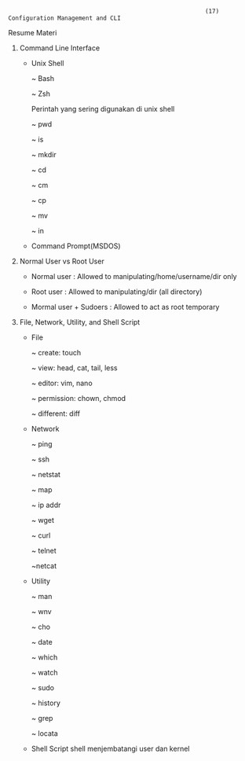                                                             (17) Configuration Management and CLI

Resume Materi

1. Command Line Interface
    
    - Unix Shell

        ~ Bash
        
        ~ Zsh
        
        Perintah yang sering digunakan di unix shell
        
        ~ pwd
        
        ~ is
        
        ~ mkdir
        
        ~ cd
        
        ~ cm
        
        ~ cp
        
        ~ mv
        
        ~ in

    - Command Prompt(MSDOS)
   
2. Normal User vs Root User

    - Normal user : Allowed to manipulating/home/username/dir only

    - Root user :  Allowed to manipulating/dir (all directory)

    - Mormal user + Sudoers :  Allowed to act as root temporary

3. File, Network, Utility, and Shell Script

    - File

        ~ create: touch
        
        ~ view: head, cat, tail, less
        
        ~ editor: vim, nano
        
        ~ permission: chown, chmod
        
        ~ different: diff
        
    - Network

         ~ ping
         
         ~ ssh
         
         ~ netstat
         
         ~ map
         
         ~ ip addr
         
         ~ wget
         
         ~ curl
         
         ~ telnet
         
         ~netcat
         
     - Utility

         ~ man
         
         ~ wnv
         
         ~ cho
         
         ~ date
         
         ~ which
         
         ~ watch
         
         ~ sudo
         
         ~ history
         
         ~ grep
         
         ~ locata
         
      - Shell Script
            shell menjembatangi user dan kernel
        
       
